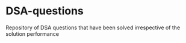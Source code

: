 # DSA-questions
Repository of DSA questions that have been solved irrespective of the solution performance
